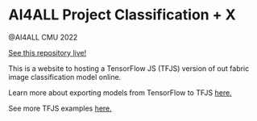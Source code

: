 # AI4ALL Project Classification + X

@AI4ALL CMU 2022

[See this repository live!](https://faithmatthew1.github.io/tfjs-classification-web-fabric/)

This is a website to hosting a TensorFlow JS (TFJS) version of out fabric image classification model online. 



Learn more about exporting models from TensorFlow to TFJS [here.](https://www.tensorflow.org/js/tutorials/conversion/import_keras)

See more TFJS examples [here.](https://github.com/tensorflow/tfjs-examples)
